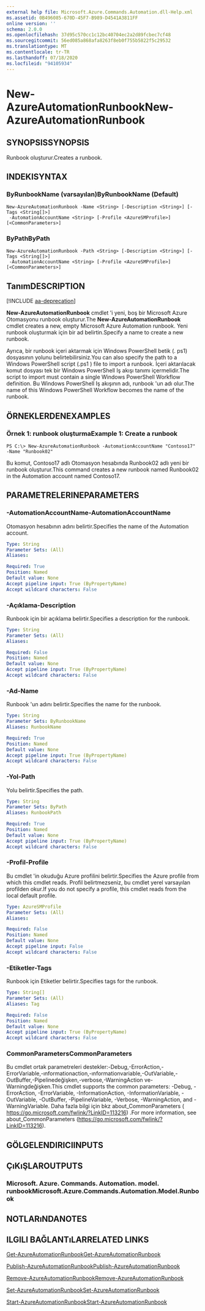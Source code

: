 ```yaml
---
external help file: Microsoft.Azure.Commands.Automation.dll-Help.xml
ms.assetid: 0B496085-670D-45F7-B989-D4541A3811FF
online version: ''
schema: 2.0.0
ms.openlocfilehash: 37d95c570cc1c12bc40704ec2a2d89fcbec7cf48
ms.sourcegitcommit: 56ed085a868afa8263f8eb0f755b5822f5c29532
ms.translationtype: MT
ms.contentlocale: tr-TR
ms.lasthandoff: 07/18/2020
ms.locfileid: "94105934"
---
```

# <span data-ttu-id="8451c-101">New-AzureAutomationRunbook</span><span class="sxs-lookup"><span data-stu-id="8451c-101">New-AzureAutomationRunbook</span></span>

## <span data-ttu-id="8451c-102">SYNOPSIS</span><span class="sxs-lookup"><span data-stu-id="8451c-102">SYNOPSIS</span></span>

<span data-ttu-id="8451c-103">Runbook oluşturur.</span><span class="sxs-lookup"><span data-stu-id="8451c-103">Creates a runbook.</span></span>

## <span data-ttu-id="8451c-104">INDEKI</span><span class="sxs-lookup"><span data-stu-id="8451c-104">SYNTAX</span></span>

### <span data-ttu-id="8451c-105">ByRunbookName (varsayılan)</span><span class="sxs-lookup"><span data-stu-id="8451c-105">ByRunbookName (Default)</span></span>
```
New-AzureAutomationRunbook -Name <String> [-Description <String>] [-Tags <String[]>]
 -AutomationAccountName <String> [-Profile <AzureSMProfile>] [<CommonParameters>]
```

### <span data-ttu-id="8451c-106">ByPath</span><span class="sxs-lookup"><span data-stu-id="8451c-106">ByPath</span></span>
```
New-AzureAutomationRunbook -Path <String> [-Description <String>] [-Tags <String[]>]
 -AutomationAccountName <String> [-Profile <AzureSMProfile>] [<CommonParameters>]
```

## <span data-ttu-id="8451c-107">Tanım</span><span class="sxs-lookup"><span data-stu-id="8451c-107">DESCRIPTION</span></span>

[!INCLUDE [aa-deprecation](../include/aa-deprecation.md)]

<span data-ttu-id="8451c-108">**New-AzureAutomationRunbook** cmdlet 'i yeni, boş bir Microsoft Azure Otomasyonu runbook oluşturur.</span><span class="sxs-lookup"><span data-stu-id="8451c-108">The **New-AzureAutomationRunbook** cmdlet creates a new, empty Microsoft Azure Automation runbook.</span></span>
<span data-ttu-id="8451c-109">Yeni runbook oluşturmak için bir ad belirtin.</span><span class="sxs-lookup"><span data-stu-id="8451c-109">Specify a name to create a new runbook.</span></span>

<span data-ttu-id="8451c-110">Ayrıca, bir runbook içeri aktarmak için Windows PowerShell betik (. ps1) dosyasının yolunu belirtebilirsiniz.</span><span class="sxs-lookup"><span data-stu-id="8451c-110">You can also specify the path to a Windows PowerShell script (.ps1 ) file to import a runbook.</span></span>
<span data-ttu-id="8451c-111">İçeri aktarılacak komut dosyası tek bir Windows PowerShell Iş akışı tanımı içermelidir.</span><span class="sxs-lookup"><span data-stu-id="8451c-111">The script to import must contain a single Windows PowerShell Workflow definition.</span></span>
<span data-ttu-id="8451c-112">Bu Windows PowerShell Iş akışının adı, runbook 'un adı olur.</span><span class="sxs-lookup"><span data-stu-id="8451c-112">The name of this Windows PowerShell Workflow becomes the name of the runbook.</span></span>

## <span data-ttu-id="8451c-113">ÖRNEKLERDEN</span><span class="sxs-lookup"><span data-stu-id="8451c-113">EXAMPLES</span></span>

### <span data-ttu-id="8451c-114">Örnek 1: runbook oluşturma</span><span class="sxs-lookup"><span data-stu-id="8451c-114">Example 1: Create a runbook</span></span>
```
PS C:\> New-AzureAutomationRunbook -AutomationAccountName "Contoso17" -Name "Runbook02"
```

<span data-ttu-id="8451c-115">Bu komut, Contoso17 adlı Otomasyon hesabında Runbook02 adlı yeni bir runbook oluşturur.</span><span class="sxs-lookup"><span data-stu-id="8451c-115">This command creates a new runbook named Runbook02 in the Automation account named Contoso17.</span></span>

## <span data-ttu-id="8451c-116">PARAMETRELERINE</span><span class="sxs-lookup"><span data-stu-id="8451c-116">PARAMETERS</span></span>

### <span data-ttu-id="8451c-117">-AutomationAccountName</span><span class="sxs-lookup"><span data-stu-id="8451c-117">-AutomationAccountName</span></span>
<span data-ttu-id="8451c-118">Otomasyon hesabının adını belirtir.</span><span class="sxs-lookup"><span data-stu-id="8451c-118">Specifies the name of the Automation account.</span></span>

```yaml
Type: String
Parameter Sets: (All)
Aliases: 

Required: True
Position: Named
Default value: None
Accept pipeline input: True (ByPropertyName)
Accept wildcard characters: False
```

### <span data-ttu-id="8451c-119">-Açıklama</span><span class="sxs-lookup"><span data-stu-id="8451c-119">-Description</span></span>
<span data-ttu-id="8451c-120">Runbook için bir açıklama belirtir.</span><span class="sxs-lookup"><span data-stu-id="8451c-120">Specifies a description for the runbook.</span></span>

```yaml
Type: String
Parameter Sets: (All)
Aliases: 

Required: False
Position: Named
Default value: None
Accept pipeline input: True (ByPropertyName)
Accept wildcard characters: False
```

### <span data-ttu-id="8451c-121">-Ad</span><span class="sxs-lookup"><span data-stu-id="8451c-121">-Name</span></span>
<span data-ttu-id="8451c-122">Runbook 'un adını belirtir.</span><span class="sxs-lookup"><span data-stu-id="8451c-122">Specifies the name for the runbook.</span></span>

```yaml
Type: String
Parameter Sets: ByRunbookName
Aliases: RunbookName

Required: True
Position: Named
Default value: None
Accept pipeline input: True (ByPropertyName)
Accept wildcard characters: False
```

### <span data-ttu-id="8451c-123">-Yol</span><span class="sxs-lookup"><span data-stu-id="8451c-123">-Path</span></span>
<span data-ttu-id="8451c-124">Yolu belirtir.</span><span class="sxs-lookup"><span data-stu-id="8451c-124">Specifies the path.</span></span>

```yaml
Type: String
Parameter Sets: ByPath
Aliases: RunbookPath

Required: True
Position: Named
Default value: None
Accept pipeline input: True (ByPropertyName)
Accept wildcard characters: False
```

### <span data-ttu-id="8451c-125">-Profil</span><span class="sxs-lookup"><span data-stu-id="8451c-125">-Profile</span></span>
<span data-ttu-id="8451c-126">Bu cmdlet 'in okuduğu Azure profilini belirtir.</span><span class="sxs-lookup"><span data-stu-id="8451c-126">Specifies the Azure profile from which this cmdlet reads.</span></span>
<span data-ttu-id="8451c-127">Profil belirtmezseniz, bu cmdlet yerel varsayılan profilden okur.</span><span class="sxs-lookup"><span data-stu-id="8451c-127">If you do not specify a profile, this cmdlet reads from the local default profile.</span></span>

```yaml
Type: AzureSMProfile
Parameter Sets: (All)
Aliases: 

Required: False
Position: Named
Default value: None
Accept pipeline input: False
Accept wildcard characters: False
```

### <span data-ttu-id="8451c-128">-Etiketler</span><span class="sxs-lookup"><span data-stu-id="8451c-128">-Tags</span></span>
<span data-ttu-id="8451c-129">Runbook için Etiketler belirtir.</span><span class="sxs-lookup"><span data-stu-id="8451c-129">Specifies tags for the runbook.</span></span>

```yaml
Type: String[]
Parameter Sets: (All)
Aliases: Tag

Required: False
Position: Named
Default value: None
Accept pipeline input: True (ByPropertyName)
Accept wildcard characters: False
```

### <span data-ttu-id="8451c-130">CommonParameters</span><span class="sxs-lookup"><span data-stu-id="8451c-130">CommonParameters</span></span>
<span data-ttu-id="8451c-131">Bu cmdlet ortak parametreleri destekler:-Debug,-ErrorAction,-ErrorVariable,-ınformationaction,-ınformationvariable,-OutVariable,-OutBuffer,-Pipelinedeğişken,-verbose,-WarningAction ve-Warningdeğişken.</span><span class="sxs-lookup"><span data-stu-id="8451c-131">This cmdlet supports the common parameters: -Debug, -ErrorAction, -ErrorVariable, -InformationAction, -InformationVariable, -OutVariable, -OutBuffer, -PipelineVariable, -Verbose, -WarningAction, and -WarningVariable.</span></span> <span data-ttu-id="8451c-132">Daha fazla bilgi için bkz about_CommonParameters ( https://go.microsoft.com/fwlink/?LinkID=113216) .</span><span class="sxs-lookup"><span data-stu-id="8451c-132">For more information, see about_CommonParameters (https://go.microsoft.com/fwlink/?LinkID=113216).</span></span>

## <span data-ttu-id="8451c-133">GÖLGELENDIRICI</span><span class="sxs-lookup"><span data-stu-id="8451c-133">INPUTS</span></span>

## <span data-ttu-id="8451c-134">ÇıKıŞLAR</span><span class="sxs-lookup"><span data-stu-id="8451c-134">OUTPUTS</span></span>

### <span data-ttu-id="8451c-135">Microsoft. Azure. Commands. Automation. model. runbook</span><span class="sxs-lookup"><span data-stu-id="8451c-135">Microsoft.Azure.Commands.Automation.Model.Runbook</span></span>

## <span data-ttu-id="8451c-136">NOTLARıNDA</span><span class="sxs-lookup"><span data-stu-id="8451c-136">NOTES</span></span>

## <span data-ttu-id="8451c-137">ILGILI BAĞLANTıLAR</span><span class="sxs-lookup"><span data-stu-id="8451c-137">RELATED LINKS</span></span>

[<span data-ttu-id="8451c-138">Get-AzureAutomationRunbook</span><span class="sxs-lookup"><span data-stu-id="8451c-138">Get-AzureAutomationRunbook</span></span>](./Get-AzureAutomationRunbook.md)

[<span data-ttu-id="8451c-139">Publish-AzureAutomationRunbook</span><span class="sxs-lookup"><span data-stu-id="8451c-139">Publish-AzureAutomationRunbook</span></span>](./Publish-AzureAutomationRunbook.md)

[<span data-ttu-id="8451c-140">Remove-AzureAutomationRunbook</span><span class="sxs-lookup"><span data-stu-id="8451c-140">Remove-AzureAutomationRunbook</span></span>](./Remove-AzureAutomationRunbook.md)

[<span data-ttu-id="8451c-141">Set-AzureAutomationRunbook</span><span class="sxs-lookup"><span data-stu-id="8451c-141">Set-AzureAutomationRunbook</span></span>](./Set-AzureAutomationRunbook.md)

[<span data-ttu-id="8451c-142">Start-AzureAutomationRunbook</span><span class="sxs-lookup"><span data-stu-id="8451c-142">Start-AzureAutomationRunbook</span></span>](./Start-AzureAutomationRunbook.md)


